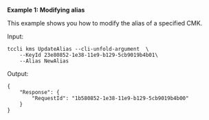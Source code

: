 **Example 1: Modifying alias**

This example shows you how to modify the alias of a specified CMK.

Input: 

```
tccli kms UpdateAlias --cli-unfold-argument  \
    --KeyId 23e80852-1e38-11e9-b129-5cb9019b4b01\
    --Alias NewAlias
```

Output: 
```
{
    "Response": {
        "RequestId": "1b580852-1e38-11e9-b129-5cb9019b4b00"
    }
}
```

